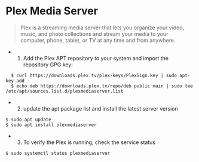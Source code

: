 Plex Media Server
=================
> Plex is a streaming media server that lets you organize your video, music, and photo collections and stream your media to your computer, phone, tablet, or TV at any time and from anywhere.

* 1. Add the Plex APT repository to your system and import the repository GPG key:
```
  $ curl https://downloads.plex.tv/plex-keys/PlexSign.key | sudo apt-key add -
  $ echo deb https://downloads.plex.tv/repo/deb public main | sudo tee /etc/apt/sources.list.d/plexmediaserver.list
```

* 2. update the apt package list and install the latest server version
```
$ sudo apt update
$ sudo apt install plexmediaserver
```

* 3. To verify the Plex is running, check the service status
```
$ sudo systemctl status plexmediaserver
```
